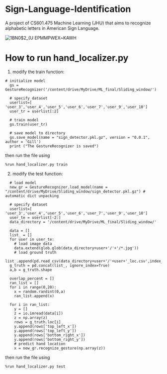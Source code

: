 # Sign-Language-Identification
A project of CS601.475 Machine Learning (JHU) that aims to recognize alphabetic letters in American Sign Language.

![1BN0$2_{U EPMMPWEX~KAWH](https://user-images.githubusercontent.com/77927150/167261493-a3a6e36a-b8ae-4f97-ba28-2d54457765d8.png)

# How to run hand_localizer.py

1. modify the train function:
```
# initialize model
  gs = GestureRecognizer('/content/drive/MyDrive/ML_final/Sliding_window/')

  # specify dataset
  userlist=[ 'user_3','user_4','user_5','user_6','user_7','user_9','user_10']
  user_tr = userlist[:2]
  
  # train model
  gs.train(user_tr)
  
  # save model to directory
  gs.save_model(name = "sign_detector.pkl.gz", version = "0.0.1", author = 'Gill')
  print ("The GestureRecognizer is saved")
```

then run the file using 
```
%run hand_localizer.py train
```
2. modify the test function:
```
  # load model
  new_gr = GestureRecognizer.load_model(name = "/content/drive/MyDrive/Sliding_window/sign_detector.pkl.gz") # automatic dict unpacking 
  
  # specify dataset
  userlist=[ 'user_3','user_4','user_5','user_6','user_7','user_9','user_10']
  user_te = userlist[-2:]
  data_directory = '/content/drive/MyDrive/ML_final/Sliding_window/'

  data = []
  list_ = []
  for user in user_te:
    # load image data
    data.extend(glob.glob(data_directory+user+'/'+'/*.jpg'))
    # load ground truth
    list_.append(pd.read_csv(data_directory+user+'/'+user+'_loc.csv',index_col=None,header=0))
  g_truth = pd.concat(list_, ignore_index=True)
  a,b = g_truth.shape
    
  overlap_percent = []
  ran_list = []
  for i in range(0,20):
    x = random.randint(0,a)
    ran_list.append(x)

  for i in ran_list:
    y = []
    z = io.imread(data[i])
    z = np.array(z)
    rows = g_truth.loc[i]
    y.append(rows['top_left_x'])
    y.append(rows['top_left_y'])
    y.append(rows['bottom_right_x'])
    y.append(rows['bottom_right_y'])
    # predict hand location
    x = new_gr.recognize_gesture(np.array(z))
```
then run the file using 
```
%run hand_localizer.py test
```
